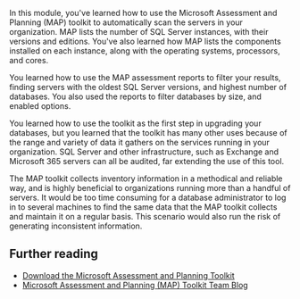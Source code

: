 In this module, you've learned how to use the Microsoft Assessment and Planning (MAP) toolkit to automatically scan the servers in your organization. MAP lists the number of SQL Server instances, with their versions and editions. You've also learned how MAP lists the components installed on each instance, along with the operating systems, processors, and cores.

You learned how to use the MAP assessment reports to filter your results, finding servers with the oldest SQL Server versions, and highest number of databases. You also used the reports to filter databases by size, and enabled options.

You learned how to use the toolkit as the first step in upgrading your databases, but you learned that the toolkit has many other uses because of the range and variety of data it gathers on the services running in your organization. SQL Server and other infrastructure, such as Exchange and Microsoft 365 servers can all be audited, far extending the use of this tool.

The MAP toolkit collects inventory information in a methodical and reliable way, and is highly beneficial to organizations running more than a handful of servers. It would be too time consuming for a database administrator to log in to several machines to find the same data that the MAP toolkit collects and maintain it on a regular basis. This scenario would also run the risk of generating inconsistent information.

## Further reading

- [Download the Microsoft Assessment and Planning Toolkit](https://www.microsoft.com/download/details.aspx?id=7826)
- [Microsoft Assessment and Planning (MAP) Toolkit Team Blog](https://blogs.technet.microsoft.com/mapblog/)

